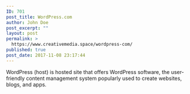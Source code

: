 ```yaml
---
ID: 701
post_title: WordPress.com
author: John Doe
post_excerpt: ""
layout: post
permalink: >
  https://www.creativemedia.space/wordpress-com/
published: true
post_date: 2017-11-08 23:17:44
---
```

WordPress (host) is hosted site that offers WordPress software, the user-friendly content management system popularly used to create websites, blogs, and apps.